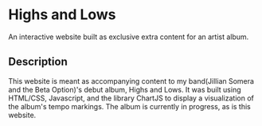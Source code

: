 # Highs and Lows
An interactive website built as exclusive extra content for an artist album.

## Description
This website is meant as accompanying content to my band(Jillian Somera and the Beta Option)'s debut album, Highs and Lows. It was built using HTML/CSS, Javascript, and the library ChartJS to display a visualization of the album's tempo markings. The album is currently in progress, as is this website.
